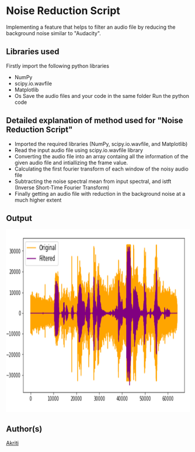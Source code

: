 # Noise Reduction Script
Implementing a feature that helps to filter an audio file by reducing the background noise similar to "Audacity".

## Libraries used
Firstly import the following python libraries 
* NumPy
* scipy.io.wavfile
* Matplotlib
* Os
Save the audio files and your code in the same folder
Run the python code

## Detailed explanation of method used for "Noise Reduction Script" 
* Imported the required libraries (NumPy, scipy.io.wavfile, and Matplotlib)
* Read the input audio file using scipy.io.wavfile library
* Converting the audio file into an array containg all the information of the given audio file and intiallizing the frame value.
* Calculating the first fourier transform of each window of the noisy audio file 
* Subtracting the noise spectral mean from input spectral, and istft (Inverse Short-Time Fourier Transform)
* Finally getting an audio file with reduction in the background noise at a much higher extent

## Output
<img src="Graph/graph.jpg" height="500px">

## Author(s)
[Akriti](https://github.com/A-kriti)
